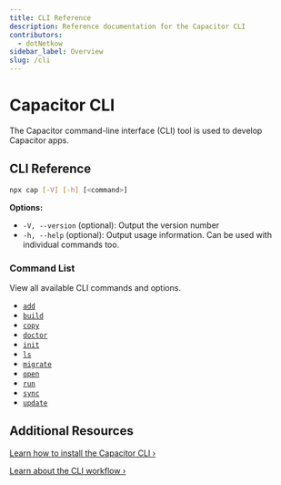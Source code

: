 ```yaml
---
title: CLI Reference
description: Reference documentation for the Capacitor CLI
contributors:
  - dotNetkow
sidebar_label: Overview
slug: /cli
---
```


# Capacitor CLI

The Capacitor command-line interface (CLI) tool is used to develop Capacitor apps.

## CLI Reference

```bash
npx cap [-V] [-h] [<command>]
```

<strong>Options:</strong>

- `-V, --version` (optional): Output the version number
- `-h, --help` (optional): Output usage information. Can be used with individual commands too.

### Command List

View all available CLI commands and options.

- [`add`](/cli/commands/add.md)
- [`build`](/cli/commands/build.md)
- [`copy`](/cli/commands/copy.md)
- [`doctor`](/cli/commands/doctor.md)
- [`init`](/cli/commands/init.md)
- [`ls`](/cli/commands/ls.md)
- [`migrate`](/cli/commands/migrate.md)
- [`open`](/cli/commands/open.md)
- [`run`](/cli/commands/run.md)
- [`sync`](/cli/commands/sync.md)
- [`update`](/cli/commands/update.md)

## Additional Resources

[Learn how to install the Capacitor CLI &#8250;](/main/getting-started/installation.md)

[Learn about the CLI workflow &#8250;](/main/basics/workflow.md)
